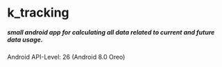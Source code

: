 # k_tracking

##### small android app for calculating all data related to current and future data usage.

Android API-Level:	26 (Android 8.0 Oreo)

